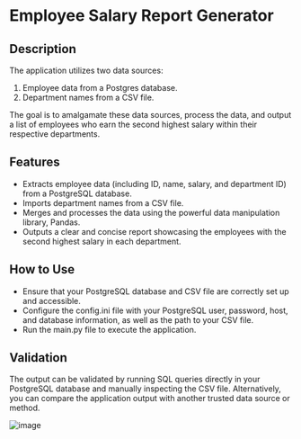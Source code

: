 # Employee Salary Report Generator

## Description

The application utilizes two data sources:

1. Employee data from a Postgres database.
2. Department names from a CSV file.

The goal is to amalgamate these data sources, process the data, and output a list of employees who earn the second highest salary within their respective departments.

## Features

* Extracts employee data (including ID, name, salary, and department ID) from a PostgreSQL database.
* Imports department names from a CSV file.
* Merges and processes the data using the powerful data manipulation library, Pandas.
* Outputs a clear and concise report showcasing the employees with the second highest salary in each department.

## How to Use

* Ensure that your PostgreSQL database and CSV file are correctly set up and accessible.
* Configure the config.ini file with your PostgreSQL user, password, host, and database information, as well as the path to your CSV file.
* Run the main.py file to execute the application.

## Validation

The output can be validated by running SQL queries directly in your PostgreSQL database and manually inspecting the CSV file. Alternatively, you can compare the application output with another trusted data source or method.

![image](https://github.com/Kinginrob/2ndHighestSalary/assets/89039139/c4800151-ab70-4304-a1e6-7b996f55ac48)

